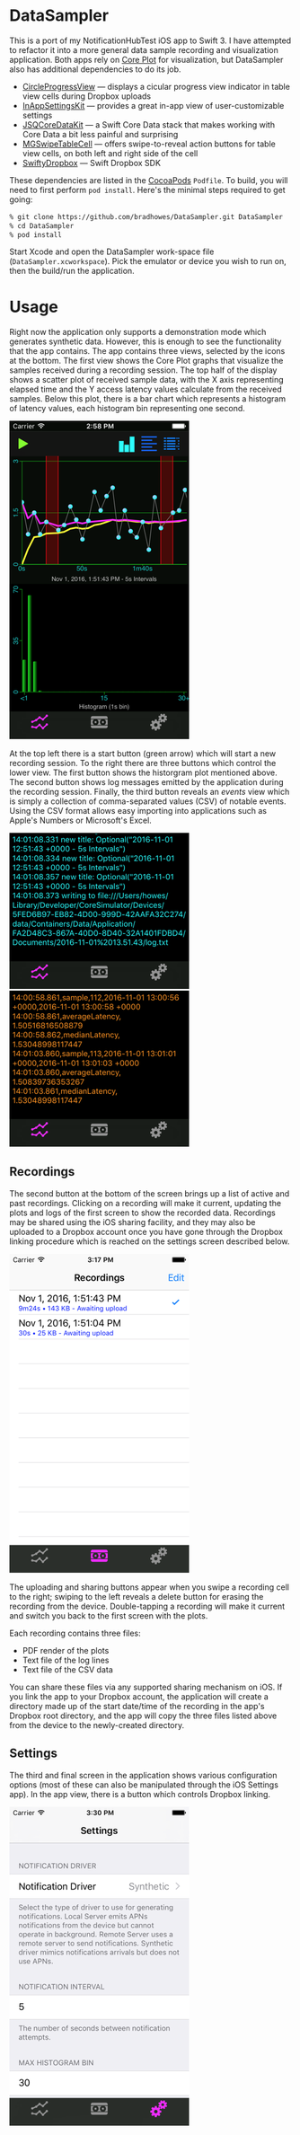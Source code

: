 # DataSampler

This is a port of my NotificationHubTest iOS app to Swift 3. I have attempted to refactor it into a more general
data sample recording and visualization application. Both apps rely on
[Core Plot](https://github.com/core-plot/core-plot) for visualization, but DataSampler also has additional
dependencies to do its job.

- [CircleProgressView](https://github.com/CardinalNow/iOS-CircleProgressView) — displays a cicular progress view
  indicator in table view cells during Dropbox uploads
- [InAppSettingsKit](https://github.com/futuretap/InAppSettingsKit) — provides a great in-app view of
  user-customizable settings
- [JSQCoreDataKit](https://github.com/jessesquires/JSQCoreDataKit) — a Swift Core Data stack that makes working
  with Core Data a bit less painful and surprising
- [MGSwipeTableCell](https://github.com/MortimerGoro/MGSwipeTableCell) — offers swipe-to-reveal action buttons
  for table view cells, on both left and right side of the cell
- [SwiftyDropbox](https://github.com/dropbox/SwiftyDropbox) — Swift Dropbox SDK

These dependencies are listed in the [CocoaPods](https://cocoapods.org) `Podfile`. To build, you will need to
first perform `pod install`. Here's the minimal steps required to get going:

    % git clone https://github.com/bradhowes/DataSampler.git DataSampler
    % cd DataSampler
    % pod install

Start Xcode and open the DataSampler work-space file (`DataSampler.xcworkspace`). Pick the emulator or device
you wish to run on, then the build/run the application.

# Usage

Right now the application only supports a demonstration mode which generates synthetic data. However, this is
enough to see the functionality that the app contains. The app contains three views, selected by the icons at
the bottom. The first view shows the Core Plot graphs that visualize the samples received during a recording
session. The top half of the display shows a scatter plot of received sample data, with the X axis representing
elapsed time and the Y access latency values calculate from the received samples. Below this plot, there is a
bar chart which represents a histogram of latency values, each histogram bin representing one second.

![plots](images/mainScreen.png?raw=true)

At the top left there is a start button (green arrow) which will start a new recording session. To the
right there are three buttons which control the lower view. The first button shows the historgram plot mentioned
above. The second button shows log messages emitted by the application during the recording session. Finally,
the third button reveals an *events* view which is simply a collection of comma-separated values (CSV) of
notable events. Using the CSV format allows easy importing into applications such as Apple's Numbers or
Microsoft's Excel.

![log view](images/logView.png?raw=true)
![event view](images/eventView.png?raw=true)

## Recordings

The second button at the bottom of the screen brings up a list of active and past recordings. Clicking on a
recording will make it current, updating the plots and logs of the first screen to show the recorded data.
Recordings may be shared using the iOS sharing facility, and they may also be uploaded to a Dropbox account once
you have gone through the Dropbox linking procedure which is reached on the settings screen described below.

![recordings](images/recordingsScreen.png?raw=true)

The uploading and sharing buttons appear when you swipe a recording cell to the right; swiping to the left
reveals a delete button for erasing the recording from the device. Double-tapping a recording will make it
current and switch you back to the first screen with the plots.

Each recording contains three files:

- PDF render of the plots
- Text file of the log lines
- Text file of the CSV data

You can share these files via any supported sharing mechanism on iOS. If you link the app to your Dropbox
account, the application will create a directory made up of the start date/time of the recording in the app's
Dropbox root directory, and the app will copy the three files listed above from the device to the newly-created
directory.

## Settings

The third and final screen in the application shows various configuration options (most of these can also be
manipulated through the iOS Settings app). In the app view, there is a button which controls Dropbox linking.

![settings](images/settingsScreen.png?raw=true)

